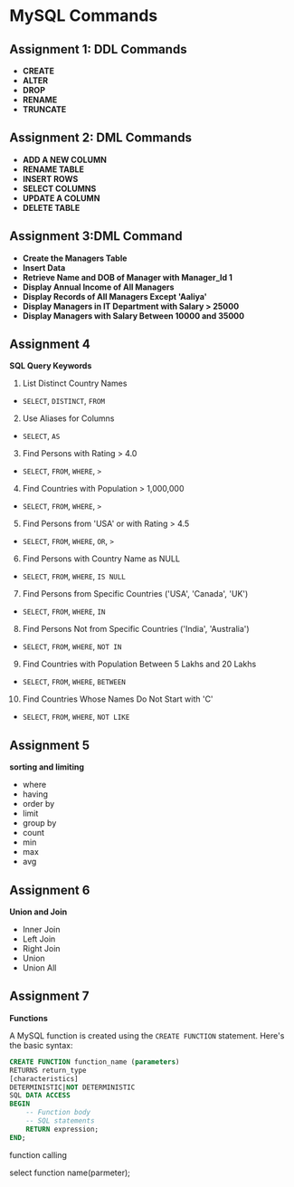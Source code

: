 # MySQL Commands

## Assignment 1: DDL Commands
- **CREATE**
- **ALTER**
- **DROP**
- **RENAME**
- **TRUNCATE**

## Assignment 2: DML Commands
- **ADD A NEW COLUMN**
- **RENAME TABLE**
- **INSERT ROWS**
- **SELECT COLUMNS**
- **UPDATE A COLUMN**
- **DELETE TABLE**

## Assignment 3:DML Command

- **Create the Managers Table**
- **Insert Data**
- **Retrieve Name and DOB of Manager with Manager_Id 1**
- **Display Annual Income of All Managers**
- **Display Records of All Managers Except 'Aaliya'**
- **Display Managers in IT Department with Salary > 25000**
- **Display Managers with Salary Between 10000 and 35000**


## Assignment 4

**SQL Query Keywords**

 1. List Distinct Country Names
- `SELECT`, `DISTINCT`, `FROM`

 2. Use Aliases for Columns
- `SELECT`, `AS`
 3. Find Persons with Rating > 4.0
- `SELECT`, `FROM`, `WHERE`, `>`
 4. Find Countries with Population > 1,000,000
- `SELECT`, `FROM`, `WHERE`, `>`
 5. Find Persons from 'USA' or with Rating > 4.5
- `SELECT`, `FROM`, `WHERE`, `OR`, `>`
 6. Find Persons with Country Name as NULL
- `SELECT`, `FROM`, `WHERE`, `IS NULL`
 7. Find Persons from Specific Countries ('USA', 'Canada', 'UK')
- `SELECT`, `FROM`, `WHERE`, `IN`
 8. Find Persons Not from Specific Countries ('India', 'Australia')
- `SELECT`, `FROM`, `WHERE`, `NOT IN`
 9. Find Countries with Population Between 5 Lakhs and 20 Lakhs
- `SELECT`, `FROM`, `WHERE`, `BETWEEN`
 10. Find Countries Whose Names Do Not Start with 'C'
- `SELECT`, `FROM`, `WHERE`, `NOT LIKE`
 ## Assignment 5
 **sorting and limiting**
- where
- having
- order by
- limit
- group by
- count
- min
- max
- avg

## Assignment 6
**Union and Join**
- Inner Join
- Left Join
- Right Join
- Union
- Union All

## Assignment 7
**Functions**

A MySQL function is created using the `CREATE FUNCTION` statement. Here's the basic syntax:

```sql
CREATE FUNCTION function_name (parameters)
RETURNS return_type
[characteristics]
DETERMINISTIC|NOT DETERMINISTIC
SQL DATA ACCESS
BEGIN
    -- Function body
    -- SQL statements
    RETURN expression;
END;

```
function calling

select function name(parmeter);
